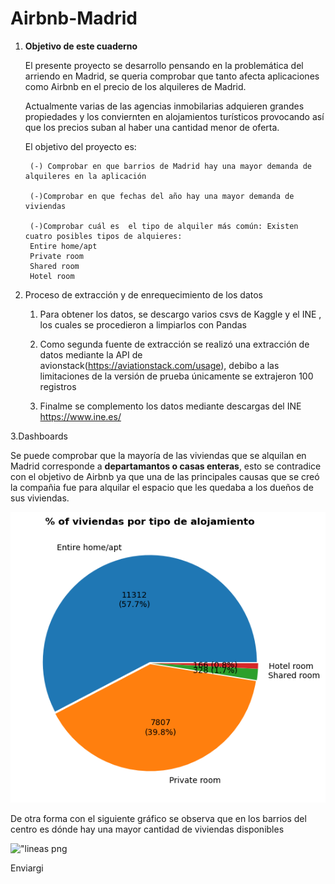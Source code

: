 # Airbnb-Madrid

1. **Objetivo de este cuaderno**

    El presente proyecto se desarrollo pensando en la problemática del arriendo en Madrid, se queria comprobar que tanto afecta aplicaciones como Airbnb en el precio de los alquileres de Madrid.

    Actualmente varias de las agencias inmobilarias adquieren grandes propiedades y los conviernten en alojamientos turísticos provocando así que los precios suban al haber una cantidad menor de oferta.

    El objetivo del proyecto es:

        (-) Comprobar en que barrios de Madrid hay una mayor demanda de alquileres en la aplicación

        (-)Comprobar en que fechas del año hay una mayor demanda de viviendas

        (-)Comprobar cuál es  el tipo de alquiler más común: Existen cuatro posibles tipos de alquieres:
        Entire home/apt   
        Private room        
        Shared room   
        Hotel room

2. Proceso de extracción y de enrequecimiento de los datos 
   1. Para obtener los datos, se descargo varios csvs de Kaggle y el INE , los cuales se procedieron a limpiarlos con Pandas
   2. Como segunda fuente de extracción se realizó una extracción de datos mediante la API de avionstack(https://aviationstack.com/usage), debibo a las limitaciones de la versión de prueba únicamente se extrajeron 100 registros

   3. Finalme se complemento los datos mediante descargas del INE https://www.ine.es/

3.Dashboards

Se puede comprobar que la mayoría de las viviendas que se alquilan en Madrid corresponde a **departamantos o casas enteras**, esto se contradice con el objetivo de Airbnb ya que una de las principales causas que se creó la compañia fue para alquilar el espacio que les quedaba a los dueños de sus viviendas. 

!["Viviendas png ](./Images/Viviendas.png)


De otra forma con el siguiente gráfico se observa que en los barrios del centro es dónde hay una mayor cantidad de viviendas disponibles

!["lineas png ](./Images/lineas.png)


Enviargi 




    





